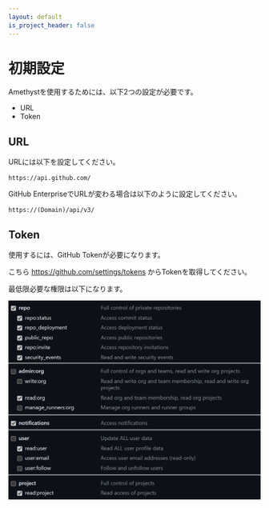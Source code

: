 ```yaml
---
layout: default
is_project_header: false
---
```


# 初期設定

Amethystを使用するためには、以下2つの設定が必要です。

- URL
- Token

## URL

URLには以下を設定してください。

```
https://api.github.com/
```

GitHub EnterpriseでURLが変わる場合は以下のように設定してください。

```
https://(Domain)/api/v3/
```

## Token

使用するには、GitHub Tokenが必要になります。

こちら https://github.com/settings/tokens からTokenを取得してください。

最低限必要な権限は以下になります。

![auth](../img/auth.png)
